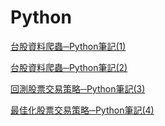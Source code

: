 # Python

[台股資料爬蟲─Python筆記(1)](https://just-note.xyz/Python/2021-10-08-py1-stock-scrapper.html)

[台股資料爬蟲─Python筆記(2)](https://just-note.xyz/Python/2021-10-08-py2-stock-plot.html)

[回測股票交易策略─Python筆記(3)](https://just-note.xyz/Python/2021-10-08-py3-backtesting.html)

[最佳化股票交易策略─Python筆記(4)](https://just-note.xyz/Python/2021-10-08-py4-backtesting-optimal.html)